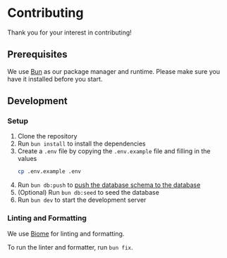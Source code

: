 # Contributing

Thank you for your interest in contributing!

## Prerequisites

We use [Bun](https://bun.sh/) as our package manager and runtime. Please make sure you have it installed before you start.

## Development

### Setup

1. Clone the repository
2. Run `bun install` to install the dependencies
3. Create a `.env` file by copying the `.env.example` file and filling in the values
   ```bash
   cp .env.example .env
   ```
4. Run `bun db:push` to [push the database schema to the database](https://www.prisma.io/docs/orm/prisma-migrate/workflows/prototyping-your-schema)
5. (Optional) Run `bun db:seed` to seed the database
6. Run `bun dev` to start the development server

### Linting and Formatting

We use [Biome](https://biomejs.dev/) for linting and formatting.

To run the linter and formatter, run `bun fix`.
